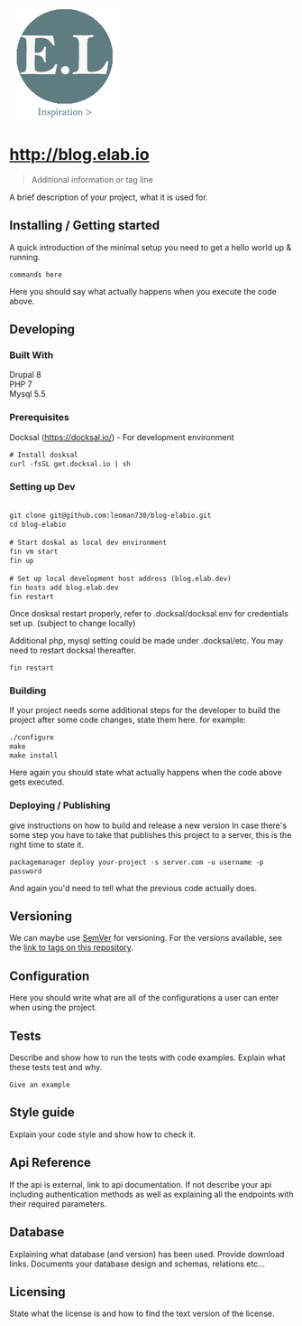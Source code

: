 ![Logo of the project](./images/el-logo.png)

# http://blog.elab.io 
> Additional information or tag line

A brief description of your project, what it is used for.

## Installing / Getting started

A quick introduction of the minimal setup you need to get a hello world up &
running.

```shell
commands here
```

Here you should say what actually happens when you execute the code above.

## Developing

### Built With
Drupal 8  
PHP 7  
Mysql 5.5  

### Prerequisites
Docksal (https://docksal.io/) - For development environment

```shell
# Install dosksal
curl -fsSL get.docksal.io | sh
```


### Setting up Dev

```shell

git clone git@github.com:leoman730/blog-elabio.git
cd blog-elabio

# Start doskal as local dev environment
fin vm start
fin up

# Set up local development host address (blog.elab.dev)
fin hosts add blog.elab.dev
fin restart
```

Once dosksal restart properly, refer to .docksal/docksal.env for credentials set up. (subject to change locally)


Additional php, mysql setting could be made under .docksal/etc. You may need to restart docksal thereafter.
```shell
fin restart
```

### Building

If your project needs some additional steps for the developer to build the
project after some code changes, state them here. for example:

```shell
./configure
make
make install
```

Here again you should state what actually happens when the code above gets
executed.

### Deploying / Publishing
give instructions on how to build and release a new version
In case there's some step you have to take that publishes this project to a
server, this is the right time to state it.

```shell
packagemanager deploy your-project -s server.com -u username -p password
```

And again you'd need to tell what the previous code actually does.

## Versioning

We can maybe use [SemVer](http://semver.org/) for versioning. For the versions available, see the [link to tags on this repository](/tags).


## Configuration

Here you should write what are all of the configurations a user can enter when
using the project.

## Tests

Describe and show how to run the tests with code examples.
Explain what these tests test and why.

```shell
Give an example
```

## Style guide

Explain your code style and show how to check it.

## Api Reference

If the api is external, link to api documentation. If not describe your api including authentication methods as well as explaining all the endpoints with their required parameters.


## Database

Explaining what database (and version) has been used. Provide download links.
Documents your database design and schemas, relations etc... 

## Licensing

State what the license is and how to find the text version of the license.
